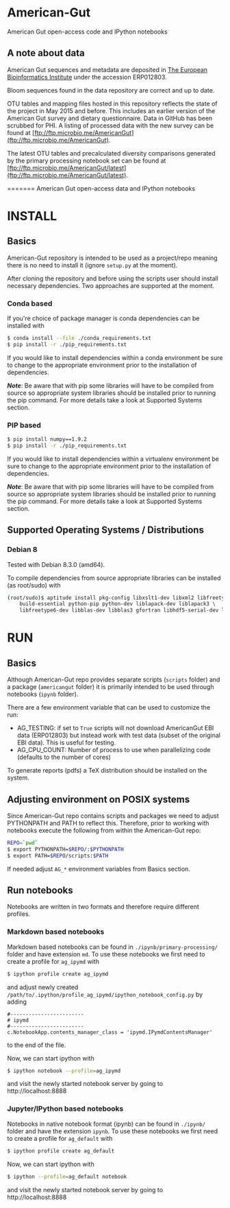 American-Gut
============

American Gut open-access code and IPython notebooks

A note about data
---

American Gut sequences and metadata are deposited in [The European Bioinformatics Institute](http://www.ebi.ac.uk/ena/data/view/ERP012803) under the accession ERP012803.

Bloom sequences found in the data repository are correct and up to date.

OTU tables and mapping files hosted in this repository reflects the state of the project in May 2015 and before. This includes an earlier version of the American Gut survey and dietary questionnaire. Data in GitHub has been scrubbed for PHI. A listing of processed data with the new survey can be found at [ftp://ftp.microbio.me/AmericanGut](ftp://ftp.microbio.me/AmericanGut). 

The latest OTU tables and precalculated diversity comparisons generated by the primary processing notebook set can be found at [ftp://ftp.microbio.me/AmericanGut/latest](ftp://ftp.microbio.me/AmericanGut/latest). 



=======
American Gut open-access data and IPython notebooks

# INSTALL

## Basics

American-Gut repository is intended to be used as a project/repo
meaning there is no need to install it (ignore `setup.py` at the moment).

After cloning the repository and before using the scripts user should
install necessary dependencies. Two approaches are supported at the moment.

### Conda based

If you're choice of package manager is conda dependencies can be
installed with

```bash
$ conda install --file ./conda_requirements.txt
$ pip install -r ./pip_requirements.txt
```

If you would like to install dependencies within a conda environment be
sure to change to the appropriate environment prior to the installation
of dependencies.

***Note***: Be aware that with pip some libraries will have to be compiled
from source so appropriate system libraries should be installed
prior to running the pip command. For more details take a look
at Supported Systems section.


### PIP based
```bash
$ pip install numpy==1.9.2
$ pip install -r ./pip_requirements.txt
```

If you would like to install dependencies within a virtualenv environment be
sure to change to the appropriate environment prior to the installation
of dependencies.
	
***Note***: Be aware that with pip some libraries will have to be compiled
from source so appropriate system libraries should be installed
prior to running the pip command. For more details take a look
at Supported Systems section.

## Supported Operating Systems / Distributions

### Debian 8

Tested with Debian 8.3.0 (amd64).

To compile dependencies from source appropriate libraries can be installed
(as root/sudo) with
```bash
(root/sudo)$ aptitude install pkg-config libxslt1-dev libxml2 libfreetype6 \
    build-essential python-pip python-dev liblapack-dev liblapack3 \
    libfreetype6-dev libblas-dev libblas3 gfortran libhdf5-serial-dev libsm6
```

# RUN

## Basics

Although American-Gut repo provides separate scripts (`scripts` folder)
and a package (`americangut` folder) it is primarily intended to be used
through notebooks (`ipynb` folder).

There are a few environment variable that can be used to customize the run:

- AG\_TESTING: if set to `True` scripts will not download AmericanGut
  EBI data (ERP012803) but instead work with test data (subset of the original
  EBI data). This is useful for testing.
- AG\_CPU\_COUNT: Number of process to use when parallelizing code (defaults to
  the number of cores)

To generate reports (pdfs) a TeX distribution should be installed on the system.

## Adjusting environment on POSIX systems

Since American-Gut repo contains scripts and packages we need to adjust
PYTHONPATH and PATH to reflect this. Therefore, prior to working with notebooks
execute the following from within the American-Gut repo:

```bash
REPO=`pwd`
$ export PYTHONPATH=$REPO/:$PYTHONPATH
$ export PATH=$REPO/scripts:$PATH
```

If needed adjust `AG_*` environment variables from Basics section.

## Run notebooks

Notebooks are written in two formats and therefore require
different profiles.

### Markdown based notebooks

Markdown based notebooks can be found in `./ipynb/primary-processing/` folder
and have extension `md`.
To use these notebooks we first need to create a profile for `ag_ipymd`
with

```bash
$ ipython profile create ag_ipymd
```

and adjust newly created `/path/to/.ipython/profile_ag_ipymd/ipython_notebook_config.py`
by adding
```
#------------------------
# ipymd
#------------------------
c.NotebookApp.contents_manager_class = 'ipymd.IPymdContentsManager'
```
to the end of the file.

Now, we can start ipython with
```bash
$ ipython notebook --profile=ag_ipymd
```
and visit the newly started notebook server by going to http://localhost:8888

### Jupyter/IPython based notebooks

Notebooks in native notebook format (ipynb) can be found in `./ipynb/` folder
and have the extension `ipynb`.
To use these notebooks we first need to create a profile for `ag_default`
with

```bash
$ ipython profile create ag_default
```

Now, we can start ipython with
```bash
$ ipython --profile=ag_default notebook
```
and visit the newly started notebook server by going to http://localhost:8888
